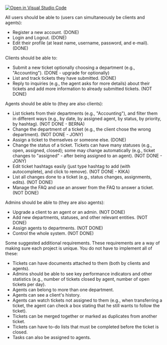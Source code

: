 [![Open in Visual Studio Code](https://classroom.github.com/assets/open-in-vscode-c66648af7eb3fe8bc4f294546bfd86ef473780cde1dea487d3c4ff354943c9ae.svg)](https://classroom.github.com/online_ide?assignment_repo_id=10501973&assignment_repo_type=AssignmentRepo)

All users should be able to (users can simultaneously be clients and agents):
- Register a new account. (DONE)
- Login and Logout. (DONE)
- Edit their profile (at least name, username, password, and e-mail). (DONE)

Clients should be able to:
- Submit a new ticket optionally choosing a department (e.g., "Accounting"). (DONE - upgrade for optionally)
- List and track tickets they have submitted. (DONE)
- Reply to inquiries (e.g., the agent asks for more details) about their tickets and add more information to already submitted tickets. (NOT DONE)

Agents should be able to (they are also clients):
- List tickets from their departments (e.g., "Accounting"), and filter them in different ways (e.g., by date, by assigned agent, by status, by priority, by hashtag). (NOT DONE - BERNA)
- Change the department of a ticket (e.g., the client chose the wrong department). (NOT DONE - JONY)
- Assign a ticket to themselves or someone else. (DONE)
- Change the status of a ticket. Tickets can have many statuses (e.g., open, assigned, closed); some may change automatically (e.g., ticket changes to "assigned" - after being assigned to an agent). (NOT DONE - JONY)
- Edit ticket hashtags easily (just type hashtag to add (with autocomplete), and click to remove). (NOT DONE - KIKA)
- List all changes done to a ticket (e.g., status changes, assignments, edits). (NOT DONE)
- Manage the FAQ and use an answer from the FAQ to answer a ticket. (NOT DONE)

Admins should be able to (they are also agents):
- Upgrade a client to an agent or an admin. (NOT DONE)
- Add new departments, statuses, and other relevant entities. (NOT DONE)
- Assign agents to departments. (NOT DONE)
- Control the whole system. (NOT DONE)

Some suggested additional requirements. These requirements are a way of making sure each project is unique. You do not have to implement all of these:
- Tickets can have documents attached to them (both by clients and agents).
- Admins should be able to see key performance indicators and other statistics (e.g., number of tickets closed by agent, number of open tickets per day).
- Agents can belong to more than one department.
- Agents can see a client's history.
- Agents can watch tickets not assigned to them (e.g., when transferring a ticket, the agent can check a box stating that he still wants to follow the ticket).
- Tickets can be merged together or marked as duplicates from another ticket.
- Tickets can have to-do lists that must be completed before the ticket is closed.
- Tasks can also be assigned to agents.
